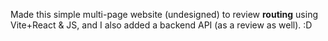 Made this simple multi-page website (undesigned) to review **routing** using Vite+React & JS, and I also added a backend API (as a review as well). :D 
